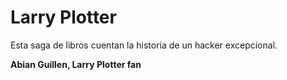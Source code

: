 # Larry Plotter

Esta saga de libros cuentan la historia de un hacker excepcional.

**Abian Guillen, Larry Plotter fan**
